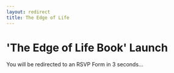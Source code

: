 ```yaml
---
layout: redirect
title: The Edge of Life
---
```

# 'The Edge of Life Book' Launch
You will be redirected to an RSVP Form in 3 seconds...
